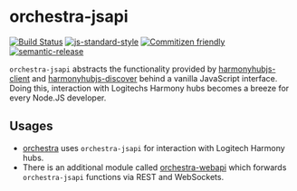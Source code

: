 # orchestra-jsapi
[![Build Status](https://travis-ci.org/swissmanu/orchestra-jsapi.svg)](https://travis-ci.org/swissmanu/orchestra-jsapi) [![js-standard-style](https://img.shields.io/badge/code%20style-standard-brightgreen.svg)](http://standardjs.com/) [![Commitizen friendly](https://img.shields.io/badge/commitizen-friendly-brightgreen.svg)](http://commitizen.github.io/cz-cli/) [![semantic-release](https://img.shields.io/badge/%20%20%F0%9F%93%A6%F0%9F%9A%80-semantic--release-e10079.svg)](https://github.com/semantic-release/semantic-release)

`orchestra-jsapi` abstracts the functionality provided by [harmonyhubjs-client](https://github.com/swissmanu/harmonyhubjs-client) and [harmonyhubjs-discover](https://github.com/swissmanu/harmonyhubjs-discover) behind a vanilla JavaScript interface. Doing this, interaction with Logitechs Harmony hubs becomes a breeze for every Node.JS developer.


## Usages
* [orchestra](https://github.com/swissmanu/orchestra) uses `orchestra-jsapi` for interaction with Logitech Harmony hubs.
* There is an additional module called [orchestra-webapi](https://github.com/swissmanu/orchestra-webapi) which forwards `orchestra-jsapi` functions via REST and WebSockets.
